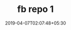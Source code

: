 ---
title: "fb repo 1"
date: 2019-04-07T02:07:48+05:30
type: "organisations"
org_name: "Facebook"
repo_desc: "Repository to take the world by storm"
repo_link: https://github.com/facebook/repo-1


---